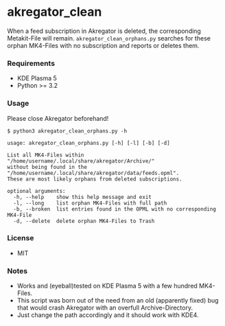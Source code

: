 # akregator_clean

When a feed subscription in Akregator is deleted, the corresponding Metakit-File will remain. `akregator_clean_orphans.py` searches for these orphan MK4-Files with no subscription and reports or deletes them.

### Requirements
* KDE Plasma 5
* Python >= 3.2

### Usage
Please close Akregator beforehand!

```
$ python3 akregator_clean_orphans.py -h

usage: akregator_clean_orphans.py [-h] [-l] [-b] [-d]

List all MK4-Files within "/home/username/.local/share/akregator/Archive/"
without being found in the "/home/username/.local/share/akregator/data/feeds.opml".
These are most likely orphans from deleted subscriptions.

optional arguments:
  -h, --help    show this help message and exit
  -l, --long    list orphan MK4-Files with full path
  -b, --broken  list entries found in the OPML with no corresponding MK4-File
  -d, --delete  delete orphan MK4-Files to Trash
```

### License
* MIT

### Notes
* Works and (eyeball)tested on KDE Plasma 5 with a few hundred MK4-Files.
* This script was born out of the need from an old (apparently fixed) bug that would crash Akregator with an overfull Archive-Directory.
* Just change the path accordingly and it should work with KDE4.
